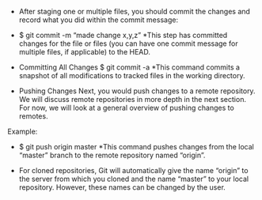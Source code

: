 * After staging one or multiple files, you should commit the changes and record what you did within the commit message:

* $ git commit -m “made change x,y,z”
*This step has committed changes for the file or files (you can have one commit message for multiple files, if applicable) to the HEAD.

* Committing All Changes
$ git commit -a
*This command commits a snapshot of all modifications to tracked files in the working directory.

* Pushing Changes
Next, you would push changes to a remote repository. We will discuss remote repositories in more depth in the next section. For now, we will look at a general overview of pushing changes to remotes.

Example:

* $ git push origin master
*This command pushes changes from the local “master” branch to the remote repository named “origin”.

* For cloned repositories, Git will automatically give the name “origin” to the server from which you cloned and the name “master” to your local repository. However, these names can be changed by the user.